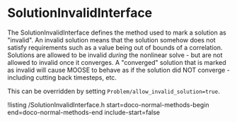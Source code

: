 # SolutionInvalidInterface

The SolutionInvalidInterface defines the method used to mark a solution as "invalid".  An invalid solution means that the solution somehow does not satisfy requirements such as a value being out of bounds of a correlation.  Solutions are allowed to be invalid _during_ the nonlinear solve - but are not allowed to invalid once it converges.  A "converged" solution that is marked as invalid will cause MOOSE to behave as if the solution did NOT converge - including cutting back timesteps, etc.

This can be overridden by setting `Problem/allow_invalid_solution=true`.

!listing /SolutionInvalidInterface.h start=doco-normal-methods-begin end=doco-normal-methods-end include-start=false
